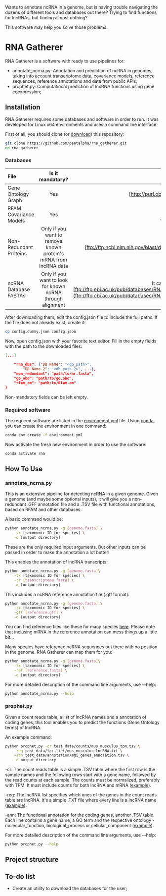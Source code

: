 Wants to annotate ncRNA in a genome, but is having trouble navigating the dozens of different tools and databases out there? Trying to find functions for lncRNAs, but finding almost nothing? 

This software may help you solve those problems.

# RNA Gatherer

RNA Gatherer is a software with ready to use pipelines for:

- annotate_ncrna.py: Annotation and prediction of ncRNA in genomes, taking into account transcriptome data, covariance models, reference sequences, reference annotations and data from public APIs;
- prophet.py: Computational prediction of lncRNA functions using gene coexpression;

## Installation

RNA Gatherer requires some databases and software in order to run. It was developed for Linux x64 environments and uses a command line interface.

First of all, you should clone (or [download](https://github.com/pentalpha/rna_gatherer/archive/master.zip)) this repository:

```sh
git clone https://github.com/pentalpha/rna_gatherer.git
cd rna_gatherer
```
### Databases

|File|Is it mandatory?|Download Link|
|:-|:-:|-:|
|Gene Ontology Graph | Yes | [http://purl.obolibrary.org/obo/go.obo](http://purl.obolibrary.org/obo/go.obo) |
|RFAM Covariance Models | Yes | [ftp://ftp.ebi.ac.uk/pub/databases/Rfam/CURRENT/Rfam.cm.gz](ftp://ftp.ebi.ac.uk/pub/databases/Rfam/CURRENT/Rfam.cm.gz) |
|Non-Redundant Proteins | Only if you want to remove known protein's mRNA from lncRNA data | [ftp://ftp.ncbi.nlm.nih.gov/blast/db/FASTA/nr.gz](ftp://ftp.ncbi.nlm.nih.gov/blast/db/FASTA/nr.gz) |
|ncRNA Database FASTAs | Only if you want to look for known ncRNA through alignment | It can be ANY .fasta file. We suggest using RNA Central's database: [ftp://ftp.ebi.ac.uk/pub/databases/RNAcentral/current_release/sequences/rnacentral_active.fasta.gz](ftp://ftp.ebi.ac.uk/pub/databases/RNAcentral/current_release/sequences/rnacentral_active.fasta.gz) |

After downloading them, edit the config.json file to include the full paths. If the file does not already exist, create it:

```sh
cp config.dummy.json config.json
```

Now, open config.json with your favorite text editor. Fill in the empty fields with the path to the downloaded files:

```json
[...]
    
    "rna_dbs": {"DB Name": "<db_path>", 
        "DB Name 2": "<db_path_2>", ...},
    "non_redundant": "path/to/nr.fasta",
    "go_obo": "path/to/go.obo",
    "rfam_cm": "path/to/Rfam.cm"
}
```

Non-mandatory fields can be left empty.

### Required software

The required software are listed in the [environment.yml](environment.yml) file. Using [conda](https://docs.conda.io/en/latest/miniconda.html), you can create the environment in one command:

```sh
conda env create -f environment.yml
```

Now activate the fresh new environment in order to use the software:

```sh
conda activate rna
```

## How To Use

### annotate_ncrna.py

This is an extensive pipeline for detecting ncRNA in a given genome. Given a genome (and maybe some optional inputs), it will give you a non-redundant .GFF annotation file and a .TSV file with functional annotations, based on RFAM and other databases.

A basic command would be:

```sh
python annotate_ncrna.py -g [genome.fasta] \
    -tx [taxonomic ID for species] \
    -o [output directory]
```

These are the only required input arguments. But other inputs can be passed in order to make the annotation a lot better!

This enables the annotation of lncRNA transcripts:
```sh
python annotate_ncrna.py -g [genome.fasta]\
    -tx [taxonomic ID for species] \
    -tr [transcriptome.fasta] \
    -o [output directory]
```

This includes a ncRNA reference annotation file (.gff format):
```sh
python annotate_ncrna.py -g [genome.fasta] \
    -tx [taxonomic ID for species] \
    -gff [reference.gff] \
    -o [output directory]
```
You can find reference files like these for many species [here](ftp://ftp.ebi.ac.uk/pub/databases/RNAcentral/current_release/genome_coordinates/gff3/). Please note that inclusing mRNA in the reference annotation can mess things up a little bit...

Many species have reference ncRNA sequences out there with no position in the genome. RNA Gatherer can map them for you:
```sh
python annotate_ncrna.py -g [genome.fasta]\
    -tx [taxonomic ID for species] \
    -ref [reference.fasta] \
    -o [output directory]
```

For more detailed description of the command line arguments, use --help:
```sh
python annotate_ncrna.py --help
```

### prophet.py

Given a count reads table, a list of lncRNA names and a annotation of coding genes, this tool enables you to predict the functions (Gene Ontology terms) of lncRNA.

An example command:
```sh
python prophet.py -cr test_data/counts/mus_musculus_tpm.tsv \
    -reg test_data/lnc_list/mus_musculus_lncRNA.txt \
    -ann test_data/annotation/mgi_genes_annotation.tsv \
    -o output_directory
```

-cr: The count reads table is a simple .TSV table where the first row is the sample names and the following rows start with a gene name, followed by the read counts at each sample. The counts must be normalized, preferably with TPM. It must include counts for both lncRNA and mRNA ([example](test_data/counts/mus_musculus_tpm.tsv)).

-reg: The lncRNA list specifies which ones of the genes in the count reads table are lncRNA. It's a simple .TXT file where every line is a lncRNA name ([example](test_data/lnc_list/mus_musculus_lncRNA.txt)).

-ann: The functional annotation for the coding genes, another .TSV table. Each line contains a gene name, a GO term and the respective ontology - molecular_function, biological_process or cellular_component ([example](test_data/annotation/mgi_genes_annotation.tsv)).

For more detailed description of the command line arguments, use --help:
```sh
python prophet.py --help
```

## Project structure



## To-do list

- Create an utility to download the databases for the user;
